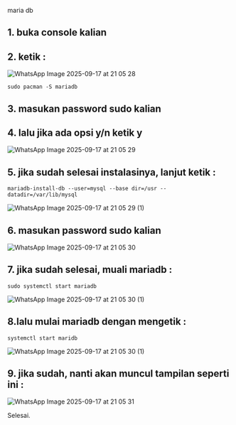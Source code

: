 maria db

## 1. buka console kalian

## 2. ketik :
![WhatsApp Image 2025-09-17 at 21 05 28](https://github.com/user-attachments/assets/8f37153f-7041-49cf-aac1-795804bbf409)
```
sudo pacman -S mariadb
```
## 3. masukan password sudo kalian

## 4. lalu jika ada opsi y/n ketik y
![WhatsApp Image 2025-09-17 at 21 05 29](https://github.com/user-attachments/assets/12e2c170-823c-452a-8cb2-a2be48924618)


## 5. jika sudah selesai instalasinya, lanjut ketik : 
```
mariadb-install-db --user=mysql --base dir=/usr --datadir=/var/lib/mysql
```
![WhatsApp Image 2025-09-17 at 21 05 29 (1)](https://github.com/user-attachments/assets/6a46aaac-262a-491a-97b2-36663276d48c)

## 6. masukan password sudo kalian
![WhatsApp Image 2025-09-17 at 21 05 30](https://github.com/user-attachments/assets/8e0e33f8-da97-4fee-b384-1180404634e9)

 ## 7. jika sudah selesai, muali mariadb : 
 ```
 sudo systemctl start mariadb
 ```
![WhatsApp Image 2025-09-17 at 21 05 30 (1)](https://github.com/user-attachments/assets/134c9aed-3394-4144-9877-318fb206d011)

## 8.lalu mulai mariadb dengan mengetik :
```
systemctl start maridb
```
![WhatsApp Image 2025-09-17 at 21 05 30 (1)](https://github.com/user-attachments/assets/1f6a810e-ae2c-4104-9cba-9fb84d6280f1)

## 9. jika sudah, nanti akan muncul tampilan seperti ini :
![WhatsApp Image 2025-09-17 at 21 05 31](https://github.com/user-attachments/assets/dfe0ee1e-d8bc-4c34-bcb0-0a4b1a480ac9)


Selesai.
